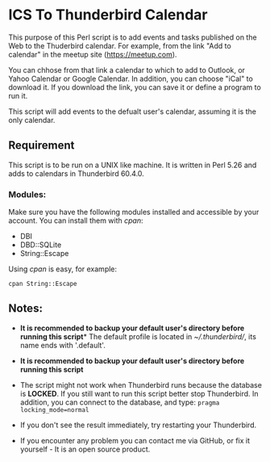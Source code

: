 # ICS To Thunderbird Calendar
This purpose of this Perl script is to add events and tasks published
on the Web to the Thuderbird calendar.
For example, from the link "Add to calendar" in the meetup site 
(https://meetup.com).

You can chhose from that link a calendar to which to add to Outlook,
or Yahoo Calendar or Google Calendar. In addition, you can choose "iCal" to
download it. If you download the link, you can save it or define a program
to run it.

This script will add events to the defualt user's calendar, assuming it is the 
only calendar.

## Requirement
This script is to be run on a UNIX like machine. It is written in Perl 5.26
and adds to calendars in Thunderbird 60.4.0.
### Modules:
Make sure you have the following modules installed and accessible by your
account. You can install them with *cpan*:
- DBI
- DBD::SQLite
- String::Escape

Using *cpan* is easy, for example:
```
cpan String::Escape
```

## Notes:
- **It is recommended to backup your default user's directory before running this script***
  The default profile is located in *~/.thunderbird/*, its name ends with '.default'.
- **It is recommended to backup your default user's directory before running this script**

- The script might not work when Thunderbird runs because the database is **LOCKED**. 
  If you still want to run this script better stop Thunderbird. In addition, you can
  connect to the database, and type:
      ```pragma locking_mode=normal```
- If you don't see the result immediately, try restarting your Thunderbird.

- If you encounter any problem you can contact me via GitHub, or fix it
  yourself - It is an open source product.
